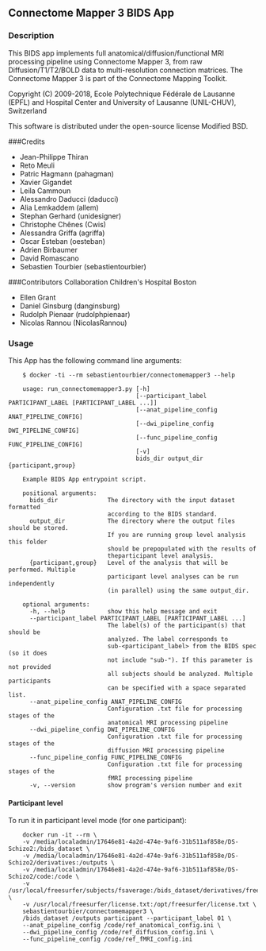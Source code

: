 ## Connectome Mapper 3 BIDS App
### Description
This BIDS app implements full anatomical/diffusion/functional MRI processing pipeline using Connectome Mapper 3,
from raw Diffusion/T1/T2/BOLD data to multi-resolution connection matrices.
The Connectome Mapper 3 is part of the Connectome Mapping Toolkit.

Copyright (C) 2009-2018, Ecole Polytechnique Fédérale de Lausanne (EPFL) and
Hospital Center and University of Lausanne (UNIL-CHUV), Switzerland

This software is distributed under the open-source license Modified BSD.

###Credits
* Jean-Philippe Thiran
* Reto Meuli
* Patric Hagmann (pahagman)
* Xavier Gigandet
* Leila Cammoun
* Alessandro Daducci (daducci)
* Alia Lemkaddem (allem)
* Stephan Gerhard (unidesigner)
* Christophe Chênes (Cwis)
* Alessandra Griffa (agriffa)
* Oscar Esteban (oesteban)
* Adrien Birbaumer
* David Romascano
* Sebastien Tourbier (sebastientourbier)

###Contributors
Collaboration Children's Hospital Boston

* Ellen Grant
* Daniel Ginsburg (danginsburg)
* Rudolph Pienaar (rudolphpienaar)
* Nicolas Rannou (NicolasRannou)

### Usage
This App has the following command line arguments:

        $ docker -ti --rm sebastientourbier/connectomemapper3 --help

        usage: run_connectomemapper3.py [-h]
                                        [--participant_label PARTICIPANT_LABEL [PARTICIPANT_LABEL ...]]
                                        [--anat_pipeline_config ANAT_PIPELINE_CONFIG]
                                        [--dwi_pipeline_config DWI_PIPELINE_CONFIG]
                                        [--func_pipeline_config FUNC_PIPELINE_CONFIG]
                                        [-v]
                                        bids_dir output_dir {participant,group}

        Example BIDS App entrypoint script.

        positional arguments:
          bids_dir              The directory with the input dataset formatted
                                according to the BIDS standard.
          output_dir            The directory where the output files should be stored.
                                If you are running group level analysis this folder
                                should be prepopulated with the results of
                                theparticipant level analysis.
          {participant,group}   Level of the analysis that will be performed. Multiple
                                participant level analyses can be run independently
                                (in parallel) using the same output_dir.

        optional arguments:
          -h, --help            show this help message and exit
          --participant_label PARTICIPANT_LABEL [PARTICIPANT_LABEL ...]
                                The label(s) of the participant(s) that should be
                                analyzed. The label corresponds to
                                sub-<participant_label> from the BIDS spec (so it does
                                not include "sub-"). If this parameter is not provided
                                all subjects should be analyzed. Multiple participants
                                can be specified with a space separated list.
          --anat_pipeline_config ANAT_PIPELINE_CONFIG
                                Configuration .txt file for processing stages of the
                                anatomical MRI processing pipeline
          --dwi_pipeline_config DWI_PIPELINE_CONFIG
                                Configuration .txt file for processing stages of the
                                diffusion MRI processing pipeline
          --func_pipeline_config FUNC_PIPELINE_CONFIG
                                Configuration .txt file for processing stages of the
                                fMRI processing pipeline
          -v, --version         show program's version number and exit

#### Participant level
To run it in participant level mode (for one participant):

        docker run -it --rm \
        -v /media/localadmin/17646e81-4a2d-474e-9af6-31b511af858e/DS-Schizo2:/bids_dataset \
        -v /media/localadmin/17646e81-4a2d-474e-9af6-31b511af858e/DS-Schizo2/derivatives:/outputs \
        -v /media/localadmin/17646e81-4a2d-474e-9af6-31b511af858e/DS-Schizo2/code:/code \
        -v /usr/local/freesurfer/subjects/fsaverage:/bids_dataset/derivatives/freesurfer/fsaverage \
        -v /usr/local/freesurfer/license.txt:/opt/freesurfer/license.txt \
        sebastientourbier/connectomemapper3 \
        /bids_dataset /outputs participant --participant_label 01 \
        --anat_pipeline_config /code/ref_anatomical_config.ini \
        --dwi_pipeline_config /code/ref_diffusion_config.ini \
        --func_pipeline_config /code/ref_fMRI_config.ini
